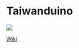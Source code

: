 # Taiwanduino  
![](https://farm8.staticflickr.com/7262/26611455670_e7bc85ddb6_z_d.jpg)  

[Wiki](https://github.com/will127534/Taiwanduino/wiki)